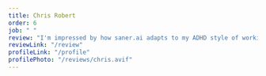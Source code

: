 ```yaml
---
title: Chris Robert
order: 6
job: " "
review: "I'm impressed by how saner.ai adapts to my ADHD style of working. It helps me stay on track, avoid distractions, and access relevant information quickly. It's like having a personal AI assistant that knows me well."
reviewLink: "/review"
profileLink: "/profile"
profilePhoto: "/reviews/chris.avif"
---
```

